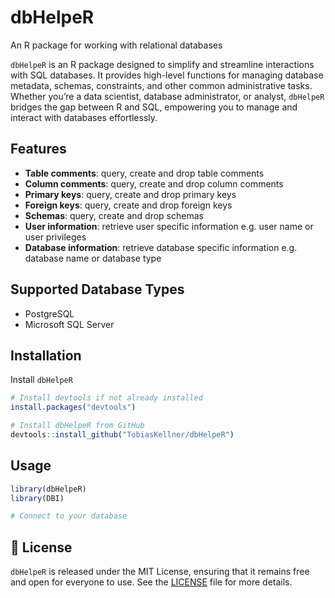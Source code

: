 # dbHelpeR

An R package for working with relational databases

`dbHelpeR` is an R package designed to simplify and streamline interactions with SQL databases. It provides high-level functions for managing database metadata, schemas, constraints, and other common administrative tasks. Whether you’re a data scientist, database administrator, or analyst, `dbHelpeR` bridges the gap between R and SQL, empowering you to manage and interact with databases effortlessly.


## Features

- **Table comments**: query, create and drop table comments
- **Column comments**: query, create and drop column comments
- **Primary keys**: query, create and drop primary keys
- **Foreign keys**:  query, create and drop foreign keys
- **Schemas**: query, create and drop schemas
- **User information**: retrieve user specific information e.g. user name or user privileges
- **Database information**: retrieve database specific information e.g. database name or database type

## Supported Database Types

- PostgreSQL
- Microsoft SQL Server


## Installation

Install `dbHelpeR`

```r
# Install devtools if not already installed
install.packages("devtools")

# Install dbHelpeR from GitHub
devtools::install_github("TobiasKellner/dbHelpeR")
```

## Usage

```r
library(dbHelpeR)
library(DBI)

# Connect to your database
```

## 📄 License

`dbHelpeR` is released under the MIT License, ensuring that it remains free and open for everyone to use. See the [LICENSE](LICENSE) file for more details.
